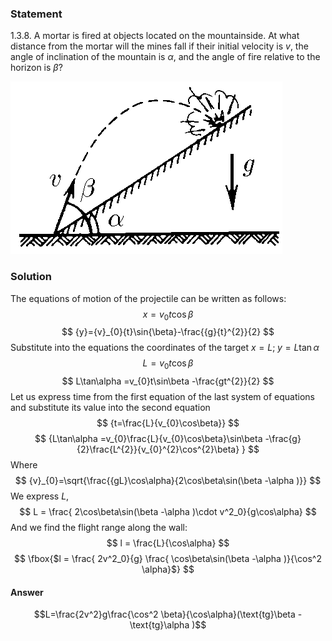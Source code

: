 ###  Statement 

$1.3.8.$ A mortar is fired at objects located on the mountainside. At what distance from the mortar will the mines fall if their initial velocity is $v$, the angle of inclination of the mountain is $\alpha$, and the angle of fire relative to the horizon is $\beta$? 

![ For problem $1.3.8$ |435x276, 34%](../../img/1.3.8/statement.png)

### Solution

The equations of motion of the projectile can be written as follows: $$ {x}={v}_{0}{t}\cos{\beta} $$ $$ {y}={v}_{0}{t}\sin{\beta}-\frac{{g}{t}^{2}}{2} $$ Substitute into the equations the coordinates of the target $x = L; \;y = L \tan\alpha$ $$ {L=v_{0}t\cos\beta} $$ $$ L\tan\alpha =v_{0}t\sin\beta -\frac{gt^{2}}{2} $$ Let us express time from the first equation of the last system of equations and substitute its value into the second equation $$ {t=\frac{L}{v_{0}\cos\beta}} $$ $$ {L\tan\alpha =v_{0}\frac{L}{v_{0}\cos\beta}\sin\beta -\frac{g}{2}\frac{L^{2}}{v_{0}^{2}\cos^{2}\beta} } $$ Where $$ {v}_{0}=\sqrt{\frac{{gL}\cos\alpha}{2\cos\beta\sin(\beta -\alpha )}} $$ We express $L$, $$ L = \frac{ 2\cos\beta\sin(\beta -\alpha )\cdot v^2_0}{g\cos\alpha} $$ And we find the flight range along the wall: $$ l = \frac{L}{\cos\alpha} $$ $$ \fbox{$l = \frac{ 2v^2_0}{g} \frac{ \cos\beta\sin(\beta -\alpha )}{\cos^2 \alpha}$} $$ 

#### Answer

$$L=\frac{2v^2}g\frac{\cos^2 \beta}{\cos\alpha}(\text{tg}\beta -\text{tg}\alpha )$$ 
